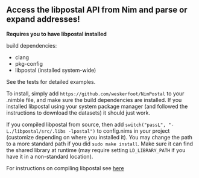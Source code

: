 ## Access the libpostal API from Nim and parse or expand addresses!

**Requires you to have libpostal installed**

build dependencies:
* clang
* pkg-config
* libpostal (installed system-wide)

See the tests for detailed examples.

To install, simply add `https://github.com/weskerfoot/NimPostal` to your .nimble file, and make sure the build dependencies are installed. If you installed libpostal using your system package manager (and followed the instructions to download the datasets) it should just work.

If you compiled libpostal from source, then add `switch("passL", "-L./libpostal/src/.libs -lpostal")` to config.nims in your project (customize depending on where you installed it). You may change the path to a more standard path if you did `sudo make install`. Make sure it can find the shared library at runtime (may require setting `LD_LIBRARY_PATH` if you have it in a non-standard location).

For instructions on compiling libpostal see [here](https://github.com/openvenues/libpostal)
